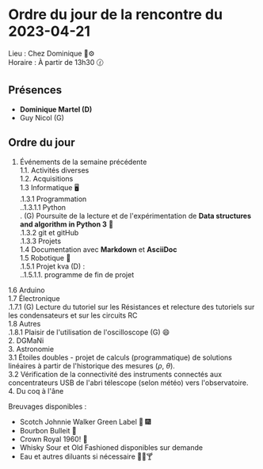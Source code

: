 # Ordre du jour de la rencontre du 2023-04-21
Lieu :    Chez Dominique :telescope::gear:  
Horaire : À partir de 13h30 🕜  
## Présences
* **Dominique Martel (D)**  
* Guy Nicol (G)  

## Ordre du jour
1. Événements de la semaine précédente  
 1.1.  Activités diverses  
 1.2.  Acquisitions  
 1.3 Informatique 🖥  
.1.3.1 Programmation  
..1.3.1.1 Python  
. (G) Poursuite de la lecture et de l'expérimentation de **Data structures and algorithm in Python 3** 📖  
.1.3.2 git et gitHub  
.1.3.3 Projets  
1.4 Documentation avec **Markdown** et **AsciiDoc**  
1.5 Robotique 🤖  
.1.5.1 Projet kva (D) :  
..1.5.1.1. programme de fin de projet

1.6 Arduino  
1.7 Électronique  
.1.7.1 (G) Lecture du tutoriel sur les Résistances et relecture des tutoriels sur les condensateurs et sur les circuits RC  
1.8 Autres  
.1.8.1 Plaisir de l'utilisation de l'oscilloscope (G) :smile:  
2. DGMaNi  
3. Astronomie  
 3.1 Étoiles doubles - projet de calculs (programmatique) de solutions linéaires à partir de l'historique des mesures ($\rho$, $\theta$).  
 3.2 Vérification de la connectivité des instruments connectés aux concentrateurs USB de l'abri télescope (selon météo) vers l'observatoire.  
4. Du coq à l'âne    


Breuvages disponibles :
  * Scotch Johnnie Walker Green Label 🥃 🎆 
  * Bourbon Bulleit 🥃 
  * Crown Royal 1960! 🥃 
  * Whisky Sour et Old Fashioned disponibles sur demande
  * Eau et autres diluants si nécessaire 🍶🍺🍸
  
  
